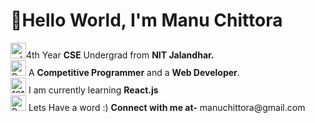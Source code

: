 <h1>👋Hello World, I'm Manu Chittora</h1>
<a href="https://imgbb.com/"><img src="https://i.ibb.co/svDgWRt/education-png-23447-1.png" alt="education-png-23447-1" width="25px" height="25px" border="0" /></a>4th Year <b>CSE</b> Undergrad from <b>NIT Jalandhar.</b>
<br>
<a href="https://ibb.co/rQbjjXn"><img src="https://i.ibb.co/PrTLLVB/Png-Item-1757464.png" width="25px" height="25px" alt="Png-Item-1757464" border="0"></a> A <b>Competitive Programmer</b> and a <b>Web Developer</b>.
<br>
<a href="https://imgbb.com/"><img src="https://i.ibb.co/t4Lj7jT/1611079.png" alt="1611079" width="25px" height="25px" border="0"></a> I am currently learning <b>React.js</b>
<br>
<a href="https://imgbb.com/"><img src="https://i.ibb.co/Vpm169Z/Png-Item-1509167.png" alt="Png-Item-1509167"  width="25px" height="25px" border="0"></a> Lets Have a word :) <b> Connect with me at-</b> manuchittora@gmail.com
<br>
        <!---
        <body>
  <a href="http://example.com/" ><button style="width:200px; height:30px;
  background: #f09433; background: -moz-linear-gradient(45deg, #f09433 0%, #e6683c 25%, #dc2743 50%, #cc2366 75%, #bc1888 100%); 
background: -webkit-linear-gradient(45deg, #f09433 0%,#e6683c 25%,#dc2743 50%,#cc2366 75%,#bc1888 100%); 
background: linear-gradient(45deg, #f09433 0%,#e6683c 25%,#dc2743 50%,#cc2366 75%,#bc1888 100%); 
filter: progid:DXImageTransform.Microsoft.gradient( startColorstr='#f09433', endColorstr='#bc1888',GradientType=1 );
  " type="button">@manuchittora</button ></a>
</body>
<button type="button" ><i class="bi-instagram"></i> <div >Bootstrap Button</div></button>

- 👀 I’m interested in Full Stack Web Development
- 🌱 I’m currently learning MongoDB
- 
-     <h4>Username- @manu-chittora</h4>

manu-chittora/manu-chittora is a ✨ special ✨ repository because its `README.md` (this file) appears on your GitHub profile.
You can click the Preview link to take a look at your changes.
--->
